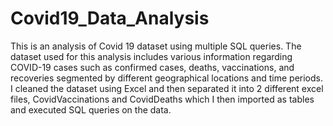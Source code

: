 # Covid19_Data_Analysis
This is an analysis of Covid 19 dataset using multiple SQL queries. The dataset used for this analysis includes various information regarding COVID-19 cases such as confirmed cases, deaths, vaccinations, and recoveries segmented by different geographical locations and time periods. I cleaned the dataset using Excel and then separated it into 2 different excel files, CovidVaccinations and CovidDeaths which I then imported as tables and executed SQL queries on the data.

